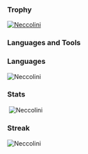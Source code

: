 ### Trophy

<p align="left"> <a href="https://github.com/ryo-ma/github-profile-trophy"><img src="https://github-profile-trophy.vercel.app/?username=Neccolini&count_private=true" alt="Neccolini" /></a> </p>

### Languages and Tools



### Languages

<p><img  src="https://github-readme-stats.vercel.app/api/top-langs?username=Neccolini&show_icons=true&locale=en&layout=compact&count_private=false" alt="Neccolini" /></p>

### Stats
<p>&nbsp;<img align="center" src="https://github-readme-stats.vercel.app/api?username=Neccolini&show_icons=true&locale=en&count_private=true" alt="Neccolini" /></p>

### Streak

<p><img align="center" src="https://github-readme-streak-stats.herokuapp.com/?user=Neccolini&count_private=true" alt="Neccolini" /></p>

